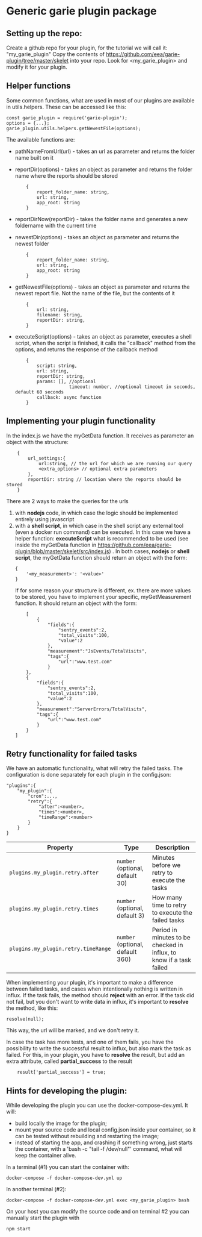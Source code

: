 
# Generic garie plugin package

## Setting up the repo:
Create a github repo for your plugin, for the tutorial we will call it: "my_garie_plugin"
Copy the contents of https://github.com/eea/garie-plugin/tree/master/skelet into your repo.
Look for <my_garie_plugin> and modify it for your plugin.

## Helper functions
Some common functions, what are used in most of our plugins are available in utils.helpers. These can be accessed like this:
```
const garie_plugin = require('garie-plugin');
options = {...};
garie_plugin.utils.helpers.getNewestFile(options);
```

The available functions are:
- pathNameFromUrl(url) - takes an url as parameter and returns the folder name built on it
- reportDir(options)	- takes an object as parameter and returns the folder name where the reports should be stored
	```		
		{
			report_folder_name: string,
			url: string,
			app_root: string
		}
	```
- reportDirNow(reportDir) - takes the folder name and generates a new foldername with the current time
- newestDir(options) - takes an object as parameter and returns the newest folder
	```		
		{
			report_folder_name: string,
			url: string,
			app_root: string
		}
	```
- getNewestFile(options) - takes an object as parameter and returns the newest report file. Not the name of the file, but the contents of it
	```		
		{
			url: string,
			filename: string,
			reportDir: string,
		}
	```

- executeScript(options) - takes an object as parameter, executes a shell script, when the script is finished, it calls the "callback" method from the options, and returns the response of the callback method
	```		
		{
			script: string,
			url: string,
			reportDir: string,
			params: [], //optional
                        timeout: number, //optional timeout in seconds, default 60 seconds
			callback: async function
		}
	```

## Implementing your plugin functionality
In the index.js we have the myGetData function. It receives as parameter an object with the structure:
```
	{
		url_settings:{
			url:string, // the url for which we are running our query
			<extra_options> // optional extra parameters
		},
		reportDir: string // location where the reports should be stored
	}
```
There are 2 ways to make the queries for the urls
1. with **nodejs** code, in which case the logic should be implemented entirely using javascript
2. with a **shell script**, in which case in the shell script any external tool (even a docker run command) can be executed. In this case we have a helper function: **executeScript** what is recommended to be used (see inside the myGetData function in https://github.com/eea/garie-plugin/blob/master/skelet/src/index.js) .
In both cases, **nodejs** or **shell script**, the myGetData function should return an object with the form:
	```
	{
		'<my_measurement>': '<value>'
	}
	```
	If for some reason your structure is different, ex. there are more values to be stored, you have to implement your specific, myGetMeasurement function. It should return an object with the form:
	```
		[
			{
				"fields":{
					"sentry_events":2,
					"total_visits":100,
					"value":2
				},
				"measurement":"JsEvents/TotalVisits",
				"tags":{
					"url":"www.test.com"
				}
		},
		{
			"fields":{
				"sentry_events":2,
				"total_visits":100,
				"value":2
			},
			"measurement":"ServerErrors/TotalVisits",
			"tags":{
				"url":"www.test.com"
			}
		}
	]
	```
## Retry functionality for failed tasks
We have an automatic functionality, what will retry the failed tasks.
The configuration is done separately for each plugin in the config.json:
```
"plugins":{
	"my_plugin":{
		"cron":...,
		"retry":{
			"after":<number>,
			"times":<number>,
			"timeRange":<number>
		}
	}
}
```
| Property | Type                | Description                                                                          |
| -------- | ------------------- | ------------------------------------------------------------------------------------ |
| `plugins.my_plugin.retry.after`   | `number` (optional, default 30) | Minutes before we retry to execute the tasks |
| `plugins.my_plugin.retry.times`   | `number` (optional, default 3) | How many time to retry to execute the failed tasks |
| `plugins.my_plugin.retry.timeRange`   | `number` (optional, default 360) | Period in minutes to be checked in influx, to know if a task failed |

When implementing your plugin, it's important to make a difference between failed tasks, and cases when intentionally nothing is written in influx.
If the task fails, the method should **reject** with an error.
If the task did not fail, but you don't want to write data in influx, it's important to **resolve** the method, like this:
```
resolve(null);
```
This way, the url will be marked, and we don't retry it.

In case the task has more tests, and one of them fails, you have the possibility to write the successful result to influx, but also mark the task as failed.
For this, in your plugin, you have to **resolve** the result, but add an extra attribute, called **partial_success** to the result
```
    result['partial_success'] = true;
```

## Hints for developing the plugin:

While developing the plugin you can use the docker-compose-dev.yml.
It will:
- build locally the image for the plugin;
- mount your source code and local config.json inside your container, so it can be tested without rebuilding and restarting the image;
- instead of starting the app, and crashing if something wrong, just starts the container, with a 'bash -c "tail -f /dev/null"' command, what will keep the container alive.

In a terminal (#1) you can start the container with:
```
docker-compose -f docker-compose-dev.yml up
```
In another terminal (#2):
```
docker-compose -f docker-compose-dev.yml exec <my_garie_plugin> bash
```
On your host you can modify the source code and on terminal #2 you can manually start the plugin with
```
npm start
```

